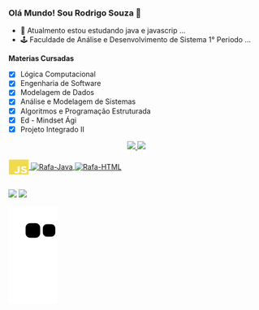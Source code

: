 ### Olá Mundo! Sou Rodrigo Souza 👋

- 🌱 Atualmento estou estudando java e javascrip ...
- 🕹 Faculdade de Análise e Desenvolvimento de Sistema 1° Periodo ...

**Materias Cursadas**

- [X] Lógica Computacional
- [X] Engenharia de Software
- [X] Modelagem de Dados
- [X] Análise e Modelagem de Sistemas
- [X] Algoritmos e Programação Estruturada
- [X] Ed - Mindset Ági
- [X] Projeto Integrado II

<div align="center">
  <a href="https://github.com/Hub-Rodrigo">
  <img height="180em" src="https://github-readme-stats.vercel.app/api?username=Hub-Rodrigo&show_icons=true&theme=dark&include_all_commits=true&count_private=true"/>
  <img height="180em" src="https://github-readme-stats.vercel.app/api/top-langs/?username=Hub-Rodrigo&layout=compact&langs_count=7&theme=dark"/>
</div>

<div style="display: inline_block"><br>
  <img align="center" alt="Rafa-Js" height="30" width="40" src="https://raw.githubusercontent.com/devicons/devicon/master/icons/javascript/javascript-plain.svg">
  <img align="center" alt="Rafa-Java" height="30" width="40" src="https://cdn.jsdelivr.net/gh/devicons/devicon/icons/java/java-original-wordmark.svg" />
  <img align="center" alt="Rafa-HTML" height="30" width="40" src="https://cdn.jsdelivr.net/gh/devicons/devicon/icons/html5/html5-original-wordmark.svg" />
                  
</div>

##

<div> 
  <a href = "mailto:dev.rodrigosf@gmail.com"><img src="https://img.shields.io/badge/-Gmail-%23333?style=for-the-badge&logo=gmail&logoColor=white" target="_blank"></a>
  <a href="https://www.linkedin.com/in/rodrigo-souza-7b8807250/" target="_blank"><img src="https://img.shields.io/badge/-LinkedIn-%230077B5?style=for-the-badge&logo=linkedin&logoColor=white" target="_blank"></a> 
  
   ![Snake animation](https://github.com/Hub-Rodrigo/Hub-Rodrigo/blob/output/github-contribution-grid-snake.svg)
  
  </div>
